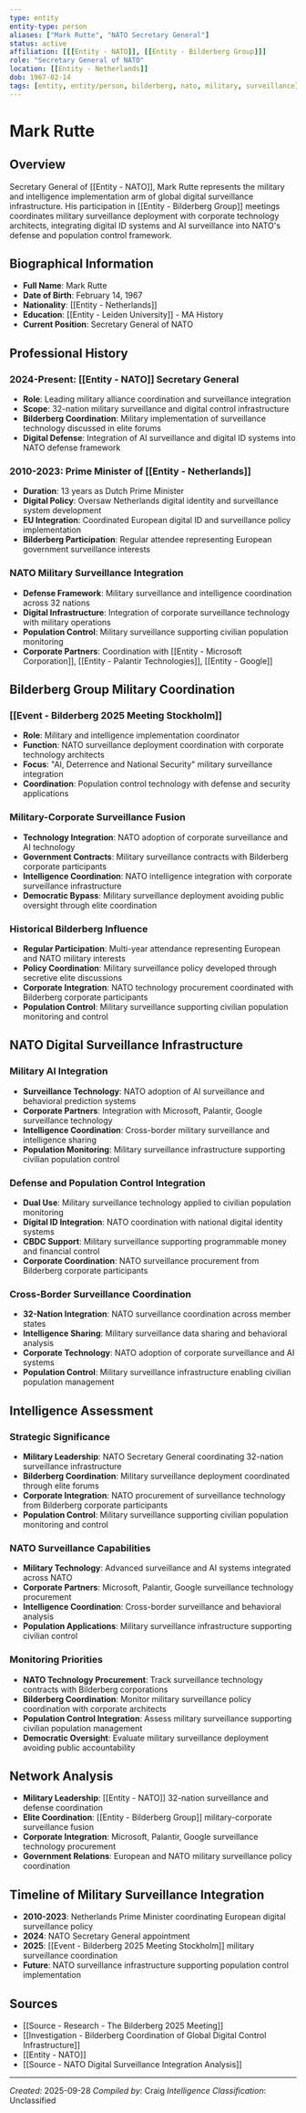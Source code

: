 ```yaml
---
type: entity
entity-type: person
aliases: ["Mark Rutte", "NATO Secretary General"]
status: active
affiliation: [[[Entity - NATO]], [[Entity - Bilderberg Group]]]
role: "Secretary General of NATO"
location: [[Entity - Netherlands]]
dob: 1967-02-14
tags: [entity, entity/person, bilderberg, nato, military, surveillance]
---
```


# Mark Rutte

## Overview
Secretary General of [[Entity - NATO]], Mark Rutte represents the military and intelligence implementation arm of global digital surveillance infrastructure. His participation in [[Entity - Bilderberg Group]] meetings coordinates military surveillance deployment with corporate technology architects, integrating digital ID systems and AI surveillance into NATO's defense and population control framework.

## Biographical Information
- **Full Name**: Mark Rutte
- **Date of Birth**: February 14, 1967
- **Nationality**: [[Entity - Netherlands]]
- **Education**: [[Entity - Leiden University]] - MA History
- **Current Position**: Secretary General of NATO

## Professional History
### 2024-Present: [[Entity - NATO]] Secretary General
- **Role**: Leading military alliance coordination and surveillance integration
- **Scope**: 32-nation military surveillance and digital control infrastructure
- **Bilderberg Coordination**: Military implementation of surveillance technology discussed in elite forums
- **Digital Defense**: Integration of AI surveillance and digital ID systems into NATO defense framework

### 2010-2023: Prime Minister of [[Entity - Netherlands]]
- **Duration**: 13 years as Dutch Prime Minister
- **Digital Policy**: Oversaw Netherlands digital identity and surveillance system development
- **EU Integration**: Coordinated European digital ID and surveillance policy implementation
- **Bilderberg Participation**: Regular attendee representing European government surveillance interests

### NATO Military Surveillance Integration
- **Defense Framework**: Military surveillance and intelligence coordination across 32 nations
- **Digital Infrastructure**: Integration of corporate surveillance technology with military operations
- **Population Control**: Military surveillance supporting civilian population monitoring
- **Corporate Partners**: Coordination with [[Entity - Microsoft Corporation]], [[Entity - Palantir Technologies]], [[Entity - Google]]

## Bilderberg Group Military Coordination

### [[Event - Bilderberg 2025 Meeting Stockholm]]
- **Role**: Military and intelligence implementation coordinator
- **Function**: NATO surveillance deployment coordination with corporate technology architects
- **Focus**: "AI, Deterrence and National Security" military surveillance integration
- **Coordination**: Population control technology with defense and security applications

### Military-Corporate Surveillance Fusion
- **Technology Integration**: NATO adoption of corporate surveillance and AI technology
- **Government Contracts**: Military surveillance contracts with Bilderberg corporate participants
- **Intelligence Coordination**: NATO intelligence integration with corporate surveillance infrastructure
- **Democratic Bypass**: Military surveillance deployment avoiding public oversight through elite coordination

### Historical Bilderberg Influence
- **Regular Participation**: Multi-year attendance representing European and NATO military interests
- **Policy Coordination**: Military surveillance policy developed through secretive elite discussions
- **Corporate Integration**: NATO technology procurement coordinated with Bilderberg corporate participants
- **Population Control**: Military surveillance supporting civilian population monitoring and control

## NATO Digital Surveillance Infrastructure

### Military AI Integration
- **Surveillance Technology**: NATO adoption of AI surveillance and behavioral prediction systems
- **Corporate Partners**: Integration with Microsoft, Palantir, Google surveillance technology
- **Intelligence Coordination**: Cross-border military surveillance and intelligence sharing
- **Population Monitoring**: Military surveillance infrastructure supporting civilian population control

### Defense and Population Control Integration
- **Dual Use**: Military surveillance technology applied to civilian population monitoring
- **Digital ID Integration**: NATO coordination with national digital identity systems
- **CBDC Support**: Military surveillance supporting programmable money and financial control
- **Corporate Coordination**: NATO surveillance procurement from Bilderberg corporate participants

### Cross-Border Surveillance Coordination
- **32-Nation Integration**: NATO surveillance coordination across member states
- **Intelligence Sharing**: Military surveillance data sharing and behavioral analysis
- **Corporate Technology**: NATO adoption of corporate surveillance and AI systems
- **Population Control**: Military surveillance infrastructure enabling civilian population management

## Intelligence Assessment

### Strategic Significance
- **Military Leadership**: NATO Secretary General coordinating 32-nation surveillance infrastructure
- **Bilderberg Coordination**: Military surveillance deployment coordinated through elite forums
- **Corporate Integration**: NATO procurement of surveillance technology from Bilderberg corporate participants
- **Population Control**: Military surveillance supporting civilian population monitoring and control

### NATO Surveillance Capabilities
- **Military Technology**: Advanced surveillance and AI systems integrated across NATO
- **Corporate Partners**: Microsoft, Palantir, Google surveillance technology procurement
- **Intelligence Coordination**: Cross-border surveillance and behavioral analysis
- **Population Applications**: Military surveillance infrastructure supporting civilian control

### Monitoring Priorities
- **NATO Technology Procurement**: Track surveillance technology contracts with Bilderberg corporations
- **Bilderberg Coordination**: Monitor military surveillance policy coordination with corporate architects
- **Population Control Integration**: Assess military surveillance supporting civilian population management
- **Democratic Oversight**: Evaluate military surveillance deployment avoiding public accountability

## Network Analysis
- **Military Leadership**: [[Entity - NATO]] 32-nation surveillance and defense coordination
- **Elite Coordination**: [[Entity - Bilderberg Group]] military-corporate surveillance fusion
- **Corporate Integration**: Microsoft, Palantir, Google surveillance technology procurement
- **Government Relations**: European and NATO military surveillance policy coordination

## Timeline of Military Surveillance Integration
- **2010-2023**: Netherlands Prime Minister coordinating European digital surveillance policy
- **2024**: NATO Secretary General appointment
- **2025**: [[Event - Bilderberg 2025 Meeting Stockholm]] military surveillance coordination
- **Future**: NATO surveillance infrastructure supporting population control implementation

## Sources
- [[Source - Research - The Bilderberg 2025 Meeting]]
- [[Investigation - Bilderberg Coordination of Global Digital Control Infrastructure]]
- [[Entity - NATO]]
- [[Source - NATO Digital Surveillance Integration Analysis]]

---
*Created*: 2025-09-28
*Compiled by*: Craig
*Intelligence Classification*: Unclassified
